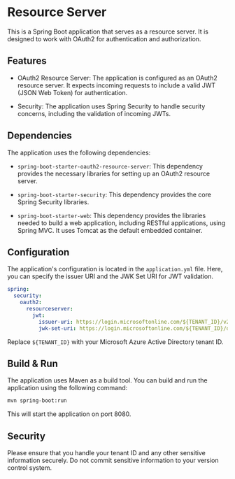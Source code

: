 # Resource Server

This is a Spring Boot application that serves as a resource server. It is designed to work with OAuth2 for authentication and authorization.

## Features

- OAuth2 Resource Server: The application is configured as an OAuth2 resource server. It expects incoming requests to include a valid JWT (JSON Web Token) for authentication.

- Security: The application uses Spring Security to handle security concerns, including the validation of incoming JWTs.

## Dependencies

The application uses the following dependencies:

- `spring-boot-starter-oauth2-resource-server`: This dependency provides the necessary libraries for setting up an OAuth2 resource server.

- `spring-boot-starter-security`: This dependency provides the core Spring Security libraries.

- `spring-boot-starter-web`: This dependency provides the libraries needed to build a web application, including RESTful applications, using Spring MVC. It uses Tomcat as the default embedded container.

## Configuration

The application's configuration is located in the `application.yml` file. Here, you can specify the issuer URI and the JWK Set URI for JWT validation.

```yaml
spring:
  security:
    oauth2:
      resourceserver:
        jwt:
          issuer-uri: https://login.microsoftonline.com/${TENANT_ID}/v2.0
          jwk-set-uri: https://login.microsoftonline.com/${TENANT_ID}/discovery/v2.0/keys
```

Replace `${TENANT_ID}` with your Microsoft Azure Active Directory tenant ID.

## Build & Run

The application uses Maven as a build tool. You can build and run the application using the following command:

```bash
mvn spring-boot:run
```

This will start the application on port 8080.

## Security

Please ensure that you handle your tenant ID and any other sensitive information securely. Do not commit sensitive information to your version control system.